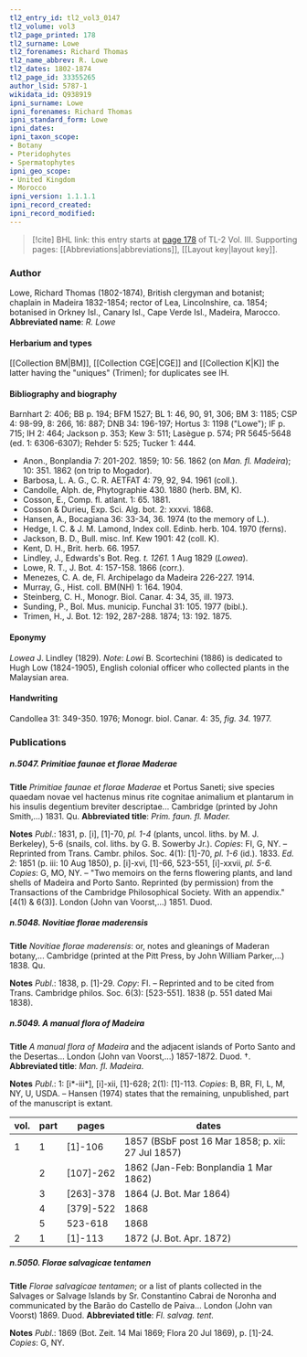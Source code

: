 ```yaml
---
tl2_entry_id: tl2_vol3_0147
tl2_volume: vol3
tl2_page_printed: 178
tl2_surname: Lowe
tl2_forenames: Richard Thomas
tl2_name_abbrev: R. Lowe
tl2_dates: 1802-1874
tl2_page_id: 33355265
author_lsid: 5787-1
wikidata_id: Q938919
ipni_surname: Lowe
ipni_forenames: Richard Thomas
ipni_standard_form: Lowe
ipni_dates: 
ipni_taxon_scope: 
- Botany
- Pteridophytes
- Spermatophytes
ipni_geo_scope: 
- United Kingdom
- Morocco
ipni_version: 1.1.1.1
ipni_record_created: 
ipni_record_modified:
---
```



> [!cite] BHL link: this entry starts at [page 178](https://www.biodiversitylibrary.org/page/33355265) of TL-2 Vol. III.
> Supporting pages: [[Abbreviations|abbreviations]], [[Layout key|layout key]].

### Author

Lowe, Richard Thomas (1802-1874), British clergyman and botanist; chaplain in Madeira 1832-1854; rector of Lea, Lincolnshire, ca. 1854; botanised in Orkney Isl., Canary Isl., Cape Verde Isl., Madeira, Marocco. 
**Abbreviated name**: *R. Lowe*

#### Herbarium and types

[[Collection BM|BM]], [[Collection CGE|CGE]] and [[Collection K|K]] the latter having the "uniques" (Trimen); for duplicates see IH.

#### Bibliography and biography

Barnhart 2: 406; BB p. 194; BFM 1527; BL 1: 46, 90, 91, 306; BM 3: 1185; CSP 4: 98-99, 8: 266, 16: 887; DNB 34: 196-197; Hortus 3: 1198 ("Lowe"); IF p. 715; IH 2: 464; Jackson p. 353; Kew 3: 511; Lasègue p. 574; PR 5645-5648 (ed. 1: 6306-6307); Rehder 5: 525; Tucker 1: 444.
- Anon., Bonplandia 7: 201-202. 1859; 10: 56. 1862 (on *Man. fl. Madeira*); 10: 351. 1862 (on trip to Mogador).
- Barbosa, L. A. G., C. R. AETFAT 4: 79, 92, 94. 1961 (coll.).
- Candolle, Alph. de, Phytographie 430. 1880 (herb. BM, K).
- Cosson, E., Comp. fl. atlant. 1: 65. 1881.
- Cosson & Durieu, Exp. Sci. Alg. bot. 2: xxxvi. 1868.
- Hansen, A., Bocagiana 36: 33-34, 36. 1974 (to the memory of L.).
- Hedge, I. C. & J. M. Lamond, Index coll. Edinb. herb. 104. 1970 (ferns).
- Jackson, B. D., Bull. misc. Inf. Kew 1901: 42 (coll. K).
- Kent, D. H., Brit. herb. 66. 1957.
- Lindley, J., Edwards's Bot. Reg. *t. 1261.* 1 Aug 1829 (*Lowea*).
- Lowe, R. T., J. Bot. 4: 157-158. 1866 (corr.).
- Menezes, C. A. de, Fl. Archipelago da Madeira 226-227. 1914.
- Murray, G., Hist. coll. BM(NH) 1: 164. 1904.
- Steinberg, C. H., Monogr. Biol. Canar. 4: 34, 35, ill. 1973.
- Sunding, P., Bol. Mus. municip. Funchal 31: 105. 1977 (bibl.).
- Trimen, H., J. Bot. 12: 192, 287-288. 1874; 13: 192. 1875.

#### Eponymy

*Lowea* J. Lindley (1829). *Note*: *Lowi* B. Scortechini (1886) is dedicated to Hugh Low (1824-1905), English colonial officer who collected plants in the Malaysian area.

#### Handwriting

Candollea 31: 349-350. 1976; Monogr. biol. Canar. 4: 35, *fig. 34.* 1977.

### Publications

##### n.5047. Primitiae faunae et florae Maderae

**Title**
*Primitiae faunae et florae Maderae* et Portus Saneti; sive species quaedam novae vel hactenus minus rite cognitae animalium et plantarum in his insulis degentium breviter descriptae... Cambridge (printed by John Smith,...) 1831. Qu.
**Abbreviated title**: *Prim. faun. fl. Mader.*

**Notes**
*Publ*.: 1831, p. \[i\], \[1\]-70, *pl. 1-4* (plants, uncol. liths. by M. J. Berkeley), 5-6 (snails, col. liths. by G. B. Sowerby Jr.). *Copies*: FI, G, NY. – Reprinted from Trans. Cambr. philos. Soc. 4(1): \[1\]-70, *pl. 1-6* (id.). 1833.
*Ed. 2*: 1851 (p. iii: 10 Aug 1850), p. \[i\]-xvi, \[1\]-66, 523-551, \[i\]-xxvii, *pl. 5-6. Copies*: G, MO, NY. – "Two memoirs on the ferns flowering plants, and land shells of Madeira and Porto Santo. Reprinted (by permission) from the Transactions of the Cambridge Philosophical Society. With an appendix." \[4(1) & 6(3)\]. London (John van Voorst,...) 1851. Duod.

##### n.5048. Novitiae florae maderensis

**Title**
*Novitiae florae maderensis*: or, notes and gleanings of Maderan botany,... Cambridge (printed at the Pitt Press, by John William Parker,...) 1838. Qu.

**Notes**
*Publ*.: 1838, p. \[1\]-29. *Copy*: FI. – Reprinted and to be cited from Trans. Cambridge philos. Soc. 6(3): \[523-551\]. 1838 (p. 551 dated Mai 1838).

##### n.5049. A manual flora of Madeira

**Title**
*A manual flora of Madeira* and the adjacent islands of Porto Santo and the Desertas... London (John van Voorst,...) 1857-1872. Duod. †.
**Abbreviated title**: *Man. fl. Madeira*.

**Notes**
*Publ*.: 1: \[i\*-iii\*\], \[i\]-xii, \[1\]-628; 2(1): \[1\]-113. *Copies*: B, BR, FI, L, M, NY, U, USDA. – Hansen (1974) states that the remaining, unpublished, part of the manuscript is extant.

|vol.	|part	|pages	|dates|
|---	|---	|---	|---	|
|1	|1	|\[1\]-106	|1857 (BSbF post 16 Mar 1858; p. xii: 27 Jul 1857)|
|	|2	|\[107\]-262	|1862 (Jan-Feb: Bonplandia 1 Mar 1862)|
|	|3	|\[263\]-378	|1864 (J. Bot. Mar 1864)|
|	|4	|\[379\]-522	|1868|
|	|5	|523-618	|1868|
|2	|1	|\[1\]-113	|1872 (J. Bot. Apr. 1872)|

##### n.5050. Florae salvagicae tentamen

**Title**
*Florae salvagicae tentamen*; or a list of plants collected in the Salvages or Salvage Islands by Sr. Constantino Cabrai de Noronha and communicated by the Barão do Castello de Paiva... London (John van Voorst) 1869. Duod.
**Abbreviated title**: *Fl. salvag. tent.*

**Notes**
*Publ*.: 1869 (Bot. Zeit. 14 Mai 1869; Flora 20 Jul 1869), p. \[1\]-24. *Copies*: G, NY.

